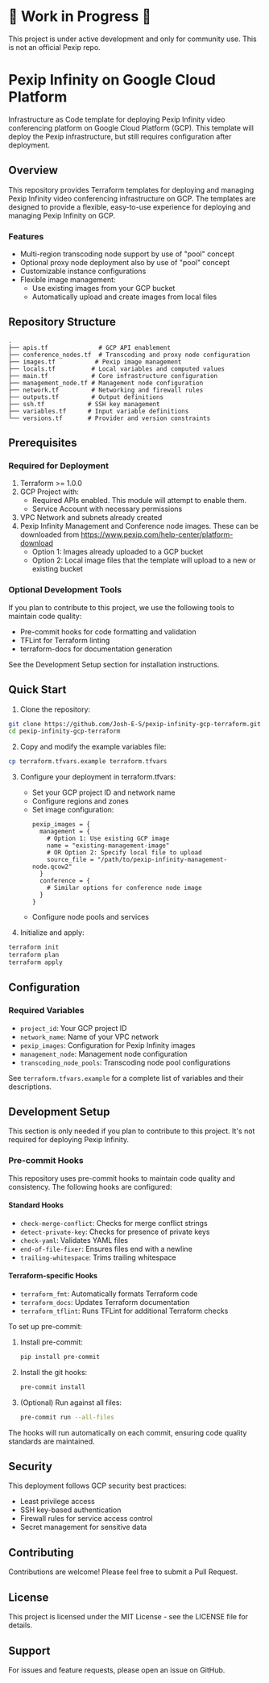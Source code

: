 # 🚧 Work in Progress 🚧

This project is under active development and only for community use. This is not an official Pexip repo.

# Pexip Infinity on Google Cloud Platform

Infrastructure as Code template for deploying Pexip Infinity video conferencing platform on Google Cloud Platform (GCP). This template will deploy the Pexip infrastructure, but still requires configuration after deployment.

## Overview

This repository provides Terraform templates for deploying and managing Pexip Infinity video conferencing infrastructure on GCP. The templates are designed to provide a flexible, easy-to-use experience for deploying and managing Pexip Infinity on GCP.

### Features

- Multi-region transcoding node support by use of "pool" concept
- Optional proxy node deployment also by use of "pool" concept
- Customizable instance configurations
- Flexible image management:
  - Use existing images from your GCP bucket
  - Automatically upload and create images from local files

## Repository Structure

```
.
├── apis.tf              # GCP API enablement
├── conference_nodes.tf  # Transcoding and proxy node configuration
├── images.tf           # Pexip image management
├── locals.tf          # Local variables and computed values
├── main.tf            # Core infrastructure configuration
├── management_node.tf # Management node configuration
├── network.tf         # Networking and firewall rules
├── outputs.tf         # Output definitions
├── ssh.tf            # SSH key management
├── variables.tf      # Input variable definitions
└── versions.tf       # Provider and version constraints
```

## Prerequisites

### Required for Deployment
1. Terraform >= 1.0.0
2. GCP Project with:
   - Required APIs enabled. This module will attempt to enable them.
   - Service Account with necessary permissions
3. VPC Network and subnets already created
4. Pexip Infinity Management and Conference node images. These can be downloaded from https://www.pexip.com/help-center/platform-download
   - Option 1: Images already uploaded to a GCP bucket
   - Option 2: Local image files that the template will upload to a new or existing bucket

### Optional Development Tools
If you plan to contribute to this project, we use the following tools to maintain code quality:
- Pre-commit hooks for code formatting and validation
- TFLint for Terraform linting
- terraform-docs for documentation generation

See the Development Setup section for installation instructions.

## Quick Start

1. Clone the repository:
```bash
git clone https://github.com/Josh-E-S/pexip-infinity-gcp-terraform.git
cd pexip-infinity-gcp-terraform
```

2. Copy and modify the example variables file:
```bash
cp terraform.tfvars.example terraform.tfvars
```

3. Configure your deployment in terraform.tfvars:
   - Set your GCP project ID and network name
   - Configure regions and zones
   - Set image configuration:
     ```hcl
     pexip_images = {
       management = {
         # Option 1: Use existing GCP image
         name = "existing-management-image"
         # OR Option 2: Specify local file to upload
         source_file = "/path/to/pexip-infinity-management-node.qcow2"
       }
       conference = {
         # Similar options for conference node image
       }
     }
     ```
   - Configure node pools and services

4. Initialize and apply:
```bash
terraform init
terraform plan
terraform apply
```

## Configuration

### Required Variables

- `project_id`: Your GCP project ID
- `network_name`: Name of your VPC network
- `pexip_images`: Configuration for Pexip Infinity images
- `management_node`: Management node configuration
- `transcoding_node_pools`: Transcoding node pool configurations

See `terraform.tfvars.example` for a complete list of variables and their descriptions.

## Development Setup

This section is only needed if you plan to contribute to this project. It's not required for deploying Pexip Infinity.

### Pre-commit Hooks

This repository uses pre-commit hooks to maintain code quality and consistency. The following hooks are configured:

#### Standard Hooks
- `check-merge-conflict`: Checks for merge conflict strings
- `detect-private-key`: Checks for presence of private keys
- `check-yaml`: Validates YAML files
- `end-of-file-fixer`: Ensures files end with a newline
- `trailing-whitespace`: Trims trailing whitespace

#### Terraform-specific Hooks
- `terraform_fmt`: Automatically formats Terraform code
- `terraform_docs`: Updates Terraform documentation
- `terraform_tflint`: Runs TFLint for additional Terraform checks

To set up pre-commit:

1. Install pre-commit:
   ```bash
   pip install pre-commit
   ```

2. Install the git hooks:
   ```bash
   pre-commit install
   ```

3. (Optional) Run against all files:
   ```bash
   pre-commit run --all-files
   ```

The hooks will run automatically on each commit, ensuring code quality standards are maintained.

## Security

This deployment follows GCP security best practices:
- Least privilege access
- SSH key-based authentication
- Firewall rules for service access control
- Secret management for sensitive data

## Contributing

Contributions are welcome! Please feel free to submit a Pull Request.

## License

This project is licensed under the MIT License - see the LICENSE file for details.

## Support

For issues and feature requests, please open an issue on GitHub.
